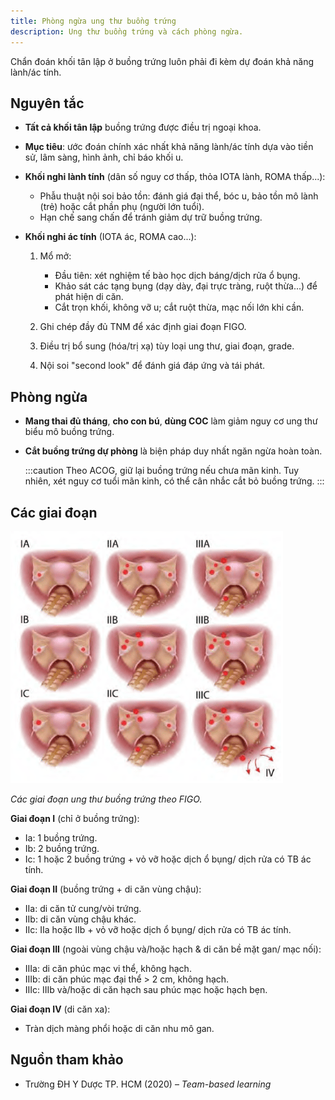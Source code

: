 ```yaml
---
title: Phòng ngừa ung thư buồng trứng
description: Ung thư buồng trứng và cách phòng ngừa.
---
```


Chẩn đoán khối tân lập ở buồng trứng luôn phải đi kèm dự đoán khả năng lành/ác tính.

## Nguyên tắc

- **Tất cả khối tân lập** buồng trứng được điều trị ngoại khoa.
- **Mục tiêu**: ước đoán chính xác nhất khả năng lành/ác tính dựa vào tiền sử, lâm sàng, hình ảnh, chỉ báo khối u.
- **Khối nghi lành tính** (dân số nguy cơ thấp, thỏa IOTA lành, ROMA thấp...):

  - Phẫu thuật nội soi bảo tồn: đánh giá đại thể, bóc u, bảo tồn mô lành (trẻ) hoặc cắt phần phụ (người lớn tuổi).
  - Hạn chế sang chấn để tránh giảm dự trữ buồng trứng.

- **Khối nghi ác tính** (IOTA ác, ROMA cao...):

  1.  Mổ mở:

      - Đầu tiên: xét nghiệm tế bào học dịch báng/dịch rửa ổ bụng.
      - Khảo sát các tạng bụng (dạy dày, đại trực tràng, ruột thừa...) để phát hiện di căn.
      - Cắt trọn khối, không vỡ u; cắt ruột thừa, mạc nối lớn khi cần.

  2.  Ghi chép đầy đủ TNM để xác định giai đoạn FIGO.
  3.  Điều trị bổ sung (hóa/trị xạ) tùy loại ung thư, giai đoạn, grade.
  4.  Nội soi "second look" để đánh giá đáp ứng và tái phát.

## Phòng ngừa

- **Mang thai đủ tháng**, **cho con bú**, **dùng COC** làm giảm nguy cơ ung thư biểu mô buồng trứng.
- **Cắt buồng trứng dự phòng** là biện pháp duy nhất ngăn ngừa hoàn toàn.

  :::caution
  Theo ACOG, giữ lại buồng trứng nếu chưa mãn kinh. Tuy nhiên, xét nguy cơ tuổi mãn kinh, có thể cân nhắc cắt bỏ buồng trứng.
  :::

## Các giai đoạn

![Các giai đoạn ung thư buồng trứng theo FIGO](./_images/phong-ngua-ung-thu-buong-trung/giai-doan-ung-thu-buong-trung-theo-figo.png)

_Các giai đoạn ung thư buồng trứng theo FIGO._

**Giai đoạn I** (chỉ ở buồng trứng):

- Ia: 1 buồng trứng.
- Ib: 2 buồng trứng.
- Ic: 1 hoặc 2 buồng trứng + vỏ vỡ hoặc dịch ổ bụng/ dịch rửa có TB ác tính.

**Giai đoạn II** (buồng trứng + di căn vùng chậu):

- IIa: di căn tử cung/vòi trứng.
- IIb: di căn vùng chậu khác.
- IIc: IIa hoặc IIb + vỏ vỡ hoặc dịch ổ bụng/ dịch rửa có TB ác tính.

**Giai đoạn III** (ngoài vùng chậu và/hoặc hạch & di căn bề mặt gan/ mạc nối):

- IIIa: di căn phúc mạc vi thể, không hạch.
- IIIb: di căn phúc mạc đại thể > 2 cm, không hạch.
- IIIc: IIIb và/hoặc di căn hạch sau phúc mạc hoặc hạch bẹn.

**Giai đoạn IV** (di căn xa):

- Tràn dịch màng phổi hoặc di căn nhu mô gan.

## Nguồn tham khảo

- Trường ĐH Y Dược TP. HCM (2020) – _Team-based learning_
